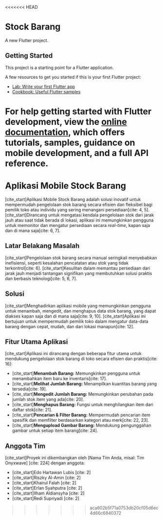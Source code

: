 <<<<<<< HEAD
# Stock Barang

A new Flutter project.

## Getting Started

This project is a starting point for a Flutter application.

A few resources to get you started if this is your first Flutter project:

- [Lab: Write your first Flutter app](https://docs.flutter.dev/get-started/codelab)
- [Cookbook: Useful Flutter samples](https://docs.flutter.dev/cookbook)

For help getting started with Flutter development, view the
[online documentation](https://docs.flutter.dev/), which offers tutorials,
samples, guidance on mobile development, and a full API reference.
=======
# Aplikasi Mobile Stock Barang

[cite_start]Aplikasi Mobile Stock Barang adalah solusi inovatif untuk mempermudah pengelolaan stok barang secara efisien dan fleksibel bagi pemilik toko atau individu yang sering menangani persediaan[cite: 4, 5]. [cite_start]Dirancang untuk mengatasi kendala pengelolaan stok dari jarak jauh atau saat tidak berada di lokasi, aplikasi ini memungkinkan pengguna untuk memonitor dan mengatur persediaan secara *real-time*, kapan saja dan di mana saja[cite: 6, 7].

## Latar Belakang Masalah
[cite_start]Pengelolaan stok barang secara manual seringkali menyebabkan inefisiensi, seperti kesalahan pencatatan atau stok yang tidak terkontrol[cite: 6]. [cite_start]Kesulitan dalam memantau persediaan dari jarak jauh menjadi tantangan signifikan yang membutuhkan solusi praktis dan berbasis teknologi[cite: 5, 6, 7].

## Solusi
[cite_start]Menghadirkan aplikasi mobile yang memungkinkan pengguna untuk menambah, mengedit, dan menghapus data stok barang, yang dapat diakses kapan saja dan di mana saja[cite: 9, 10]. [cite_start]Aplikasi ini bertujuan untuk mempermudah pemilik toko dalam mengatur data-data barang dengan cepat, mudah, dan dari lokasi manapun[cite: 12].

## Fitur Utama Aplikasi
[cite_start]Aplikasi ini dirancang dengan beberapa fitur utama untuk mendukung pengelolaan stok barang di toko secara efisien dan praktis[cite: 16]:
* [cite_start]**Menambah Barang:** Memungkinkan pengguna untuk menambahkan item baru ke inventaris[cite: 17].
* [cite_start]**Melihat Jumlah Barang:** Menampilkan kuantitas barang yang tersedia[cite: 19].
* [cite_start]**Mengedit Jumlah Barang:** Memungkinkan perubahan pada jumlah stok item yang ada[cite: 20].
* [cite_start]**Menghapus Barang:** Fungsi untuk menghilangkan item dari daftar stok[cite: 21].
* [cite_start]**Pencarian & Filter Barang:** Mempermudah pencarian item spesifik dan memfilter berdasarkan kategori atau merk[cite: 22, 23].
* [cite_start]**Mengupload Gambar Barang:** Mendukung pengunggahan gambar untuk setiap item barang[cite: 24].

## Anggota Tim
[cite_start]Proyek ini dikembangkan oleh [Nama Tim Anda, misal: Tim Onyxwave] [cite: 224] dengan anggota:
* [cite_start]Edo Hartawan Lubis [cite: 2]
* [cite_start]Riszky Al-Amin [cite: 2]
* [cite_start]Khairul Falah [cite: 2]
* [cite_start]Erlan Syahputra [cite: 2]
* [cite_start]Ilham Aldiansyha [cite: 2]
* [cite_start]Redi Supriyadi [cite: 2]
>>>>>>> aca602b5f71a0753db20cf05d6ec4d66c6840372
